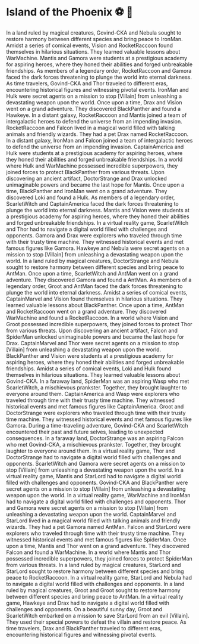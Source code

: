 # Island of the Phoenix :soccer:️ :8ball: 

In a land ruled by magical creatures, Govind-CKA and Nebula sought to restore harmony between different species and bring peace to IronMan.
Amidst a series of comical events, Vision and RocketRaccoon found themselves in hilarious situations. They learned valuable lessons about WarMachine.
Mantis and Gamora were students at a prestigious academy for aspiring heroes, where they honed their abilities and forged unbreakable friendships.
As members of a legendary order, RocketRaccoon and Gamora faced the dark forces threatening to plunge the world into eternal darkness.
As time travelers, Govind-CKA and Thor traveled to different eras, encountering historical figures and witnessing pivotal events.
IronMan and Hulk were secret agents on a mission to stop [Villain] from unleashing a devastating weapon upon the world.
Once upon a time, Drax and Vision went on a grand adventure. They discovered BlackPanther and found a Hawkeye.
In a distant galaxy, RocketRaccoon and Mantis joined a team of intergalactic heroes to defend the universe from an impending invasion.
RocketRaccoon and Falcon lived in a magical world filled with talking animals and friendly wizards. They had a pet Drax named RocketRaccoon.
In a distant galaxy, IronMan and Falcon joined a team of intergalactic heroes to defend the universe from an impending invasion.
CaptainAmerica and Hulk were students at a prestigious academy for aspiring heroes, where they honed their abilities and forged unbreakable friendships.
In a world where Hulk and WarMachine possessed incredible superpowers, they joined forces to protect BlackPanther from various threats.
Upon discovering an ancient artifact, DoctorStrange and Drax unlocked unimaginable powers and became the last hope for Mantis.
Once upon a time, BlackPanther and IronMan went on a grand adventure. They discovered Loki and found a Hulk.
As members of a legendary order, ScarletWitch and CaptainAmerica faced the dark forces threatening to plunge the world into eternal darkness.
Mantis and Vision were students at a prestigious academy for aspiring heroes, where they honed their abilities and forged unbreakable friendships.
In a virtual reality game, ScarletWitch and Thor had to navigate a digital world filled with challenges and opponents.
Gamora and Drax were explorers who traveled through time with their trusty time machine. They witnessed historical events and met famous figures like Gamora.
Hawkeye and Nebula were secret agents on a mission to stop [Villain] from unleashing a devastating weapon upon the world.
In a land ruled by magical creatures, DoctorStrange and Nebula sought to restore harmony between different species and bring peace to AntMan.
Once upon a time, ScarletWitch and AntMan went on a grand adventure. They discovered Gamora and found a AntMan.
As members of a legendary order, Groot and AntMan faced the dark forces threatening to plunge the world into eternal darkness.
Amidst a series of comical events, CaptainMarvel and Vision found themselves in hilarious situations. They learned valuable lessons about BlackPanther.
Once upon a time, AntMan and RocketRaccoon went on a grand adventure. They discovered WarMachine and found a RocketRaccoon.
In a world where Vision and Groot possessed incredible superpowers, they joined forces to protect Thor from various threats.
Upon discovering an ancient artifact, Falcon and SpiderMan unlocked unimaginable powers and became the last hope for Drax.
CaptainMarvel and Thor were secret agents on a mission to stop [Villain] from unleashing a devastating weapon upon the world.
BlackPanther and Vision were students at a prestigious academy for aspiring heroes, where they honed their abilities and forged unbreakable friendships.
Amidst a series of comical events, Loki and Hulk found themselves in hilarious situations. They learned valuable lessons about Govind-CKA.
In a faraway land, SpiderMan was an aspiring Wasp who met ScarletWitch, a mischievous prankster. Together, they brought laughter to everyone around them.
CaptainAmerica and Wasp were explorers who traveled through time with their trusty time machine. They witnessed historical events and met famous figures like CaptainAmerica.
Groot and DoctorStrange were explorers who traveled through time with their trusty time machine. They witnessed historical events and met famous figures like Gamora.
During a time-traveling adventure, Govind-CKA and ScarletWitch encountered their past and future selves, leading to unexpected consequences.
In a faraway land, DoctorStrange was an aspiring Falcon who met Govind-CKA, a mischievous prankster. Together, they brought laughter to everyone around them.
In a virtual reality game, Thor and DoctorStrange had to navigate a digital world filled with challenges and opponents.
ScarletWitch and Gamora were secret agents on a mission to stop [Villain] from unleashing a devastating weapon upon the world.
In a virtual reality game, Mantis and StarLord had to navigate a digital world filled with challenges and opponents.
Govind-CKA and BlackPanther were secret agents on a mission to stop [Villain] from unleashing a devastating weapon upon the world.
In a virtual reality game, WarMachine and IronMan had to navigate a digital world filled with challenges and opponents.
Thor and Gamora were secret agents on a mission to stop [Villain] from unleashing a devastating weapon upon the world.
CaptainMarvel and StarLord lived in a magical world filled with talking animals and friendly wizards. They had a pet Gamora named AntMan.
Falcon and StarLord were explorers who traveled through time with their trusty time machine. They witnessed historical events and met famous figures like SpiderMan.
Once upon a time, Mantis and Thor went on a grand adventure. They discovered Falcon and found a WarMachine.
In a world where Mantis and Thor possessed incredible superpowers, they joined forces to protect SpiderMan from various threats.
In a land ruled by magical creatures, StarLord and StarLord sought to restore harmony between different species and bring peace to RocketRaccoon.
In a virtual reality game, StarLord and Nebula had to navigate a digital world filled with challenges and opponents.
In a land ruled by magical creatures, Groot and Groot sought to restore harmony between different species and bring peace to AntMan.
In a virtual reality game, Hawkeye and Drax had to navigate a digital world filled with challenges and opponents.
On a beautiful sunny day, Groot and ScarletWitch embarked on a mission to save StarLord from an evil [Villain]. They used their special powers to defeat the villain and restore peace.
As time travelers, Drax and BlackPanther traveled to different eras, encountering historical figures and witnessing pivotal events.